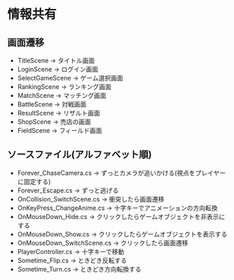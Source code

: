# 情報共有

## 画面遷移
* TitleScene -> タイトル画面
* LoginScene -> ログイン画面
* SelectGameScene -> ゲーム選択画面
* RankingScene -> ランキング画面
* MatchScene -> マッチング画面
* BattleScene -> 対戦画面
* ResultScene -> リザルト画面
* ShopScene -> 売店の画面
* FieldScene -> フィールド画面

## ソースファイル(アルファベット順)
* Forever_ChaseCamera.cs -> ずっとカメラが追いかける(視点をプレイヤーに固定する)
* Forever_Escape.cs -> ずっと逃げる
* OnCollision_SwitchScene.cs -> 衝突したら画面遷移
* OnKeyPress_ChangeAnime.cs -> 十字キーでアニメーションの方向転換
* OnMouseDown_Hide.cs -> クリックしたらゲームオブジェクトを非表示にする
* OnMouseDown_Show.cs -> クリックしたらゲームオブジェクトを表示する
* OnMouseDown_SwitchScene.cs -> クリックしたら画面遷移
* PlayerController.cs -> 十字キーで移動
* Sometime_Flip.cs -> ときどき反転する
* Sometime_Turn.cs -> ときどき方向転換する